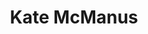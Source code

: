 ---
title: Kate McManus
layout: people
featured_image: Kate_McManus.webp
featured_image_attr: Josh Andrews
featured_image_alt: 
featured_image_caption: 
---